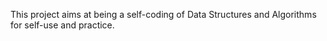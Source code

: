 This project aims at being a self-coding of Data Structures and Algorithms for
self-use and practice.
